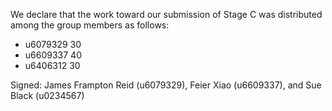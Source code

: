 We declare that the work toward our submission of Stage C was distributed among the group members as follows:

* u6079329 30
* u6609337 40
* u6406312 30

Signed: James Frampton Reid (u6079329), Feier Xiao (u6609337), and Sue Black (u0234567)
